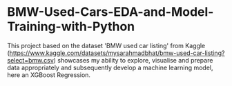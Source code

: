 # BMW-Used-Cars-EDA-and-Model-Training-with-Python

This project based on the dataset 'BMW used car listing' from Kaggle (https://www.kaggle.com/datasets/mysarahmadbhat/bmw-used-car-listing?select=bmw.csv) showcases my ability to explore, visualise and prepare data appropriately and subsequently develop a machine learning model, here an XGBoost Regression.

